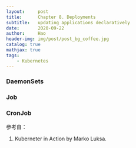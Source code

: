 ```yaml
---
layout:     post
title:      Chapter 8. Deployments
subtitle:   updating applications declaratively
date:       2020-09-22
author:     Hao
header-img: img/post/post_bg_coffee.jpg
catalog: true
mathjax: true
tags:
    - Kubernetes
---
```


### DaemonSets



### Job

### CronJob


参考自：
1. Kuberneter in Action by Marko Luksa.

